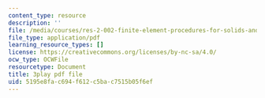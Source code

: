```yaml
---
content_type: resource
description: ''
file: /media/courses/res-2-002-finite-element-procedures-for-solids-and-structures-spring-2010/5195e8fac694f612c5bac7515b05f6ef_oNqSzzycRhw.pdf
file_type: application/pdf
learning_resource_types: []
license: https://creativecommons.org/licenses/by-nc-sa/4.0/
ocw_type: OCWFile
resourcetype: Document
title: 3play pdf file
uid: 5195e8fa-c694-f612-c5ba-c7515b05f6ef
---
```

